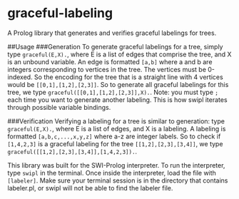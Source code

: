 graceful-labeling
=================

A Prolog library that generates and verifies graceful labelings for trees.

##Usage
###Generation
To generate graceful labelings for a tree, simply type
`graceful(E,X).`, where E is a list of edges that comprise the tree, and X is an unbound variable.
An edge is formatted `[a,b]` where a and b are integers corresponding to vertices in the tree.  The vertices must be 0-indexed.  So the encoding for the tree that is a straight line with 4 vertices would be `[[0,1],[1,2],[2,3]]`. 
So to generate all graceful labelings for this tree, we type `graceful([[0,1],[1,2],[2,3]],X).`.
Note: you must type `;` each time you want to generate another labeling.  This is how swipl iterates through possible variable bindings.

###Verification
Verifying a labeling for a tree is similar to generation: type `graceful(E,X).`, where E is a list of edges, and X is a labeling.  A labeling is formatted `[a,b,c,...,x,y,z]` where a-z are integer labels.  So to check if `[1,4,2,3]` is a graceful labeling for the tree `[[1,2],[2,3],[3,4]]`, we type `graceful([[1,2],[2,3],[3,4]],[1,4,2,3]).`.

This library was built for the SWI-Prolog interpreter.
To run the interpreter, type `swipl` in the terminal.  Once inside the interpreter, load the file with `[labeler]`.  Make sure your terminal session is in the directory that contains labeler.pl, or swipl will not be able to find the labeler file.
